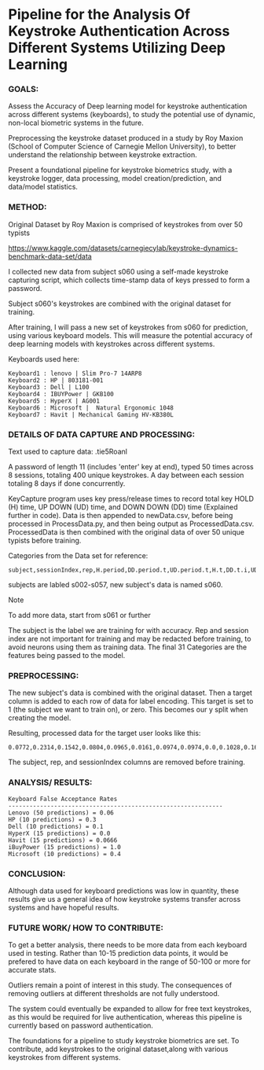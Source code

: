 
# Pipeline for the Analysis Of Keystroke Authentication Across Different Systems Utilizing Deep Learning

### GOALS:
Assess the Accuracy of Deep learning model for keystroke authentication across different systems (keyboards), to study
the potential use of dynamic, non-local biometric systems in the future.

Preprocessing the keystroke dataset produced in a study by Roy Maxion (School of Computer Science of Carnegie Mellon University),
to better understand the relationship between keystroke extraction.

Present a foundational pipeline 
for keystroke biometrics study, with a keystroke logger, data processing, model creation/prediction, and data/model statistics.

### METHOD:
Original Dataset by Roy Maxion is comprised of keystrokes from over 50 typists

https://www.kaggle.com/datasets/carnegiecylab/keystroke-dynamics-benchmark-data-set/data

I collected new data from subject s060 using a self-made keystroke capturing script,
which collects time-stamp data of keys pressed to form a password. 

Subject s060's keystrokes are combined with the original dataset for training.

After training, I will pass a new set of keystrokes from s060 for prediction, using various keyboard models.
This will measure the potential accuracy of deep learning models with keystrokes across different systems. 

Keyboards used here: 
```
Keyboard1 : lenovo | Slim Pro-7 14ARP8
Keyboard2 : HP | 803181-001
Keyboard3 : Dell | L100
Keyboard4 : IBUYPower | GKB100
Keyboard5 : HyperX | AG001
Keyboard6 : Microsoft |  Natural Ergonomic 1048
Keyboard7 : Havit | Mechanical Gaming HV-KB380L

```

### DETAILS OF DATA CAPTURE AND PROCESSING:

Text used to capture data:  .tie5Roanl

A password of length 11 (includes 'enter' key at end), typed 50 times across 8 sessions, totaling 400 unique keystrokes.
A day between each session totaling 8 days if done concurrently.

KeyCapture program uses key press/release times to record total key HOLD (H) time, UP DOWN (UD) time, and DOWN DOWN (DD) time (Explained further in code).
Data is then appended to newData.csv, before being processed in ProcessData.py, and then being output as ProcessedData.csv. 
ProcessedData is then combined with the original data of over 50 unique typists before training. 

Categories from the Data set for reference: 
```
subject,sessionIndex,rep,H.period,DD.period.t,UD.period.t,H.t,DD.t.i,UD.t.i,H.i,DD.i.e,UD.i.e,H.e,DD.e.five,UD.e.five,H.five,DD.five.Shift.r,UD.five.Shift.r,H.Shift.r,DD.Shift.r.o,UD.Shift.r.o,H.o,DD.o.a,UD.o.a,H.a,DD.a.n,UD.a.n,H.n,DD.n.l,UD.n.l,H.l,DD.l.Return,UD.l.Return,H.Return

```

subjects are labled s002-s057, new subject's data is named s060.
>[!NOTE]
> To add more data, start from s061 or further

The subject is the label we are training for with accuracy.
Rep and session index are not important for training and may be redacted before training, to avoid neurons using them as training data.
The final 31 Categories are the features being passed to the model. 

### PREPROCESSING:

The new subject's data is combined with the original dataset.
Then a target column is added to each row of data for label encoding.
This target is set to 1 (the subject we want to train on), or zero.
This becomes our y split when creating the model.

Resulting, processed data for the target user looks like this:

```
0.0772,0.2314,0.1542,0.0804,0.0965,0.0161,0.0974,0.0974,0.0,0.1028,0.1658,0.0629,0.0863,0.3533,0.267,0.1952,0.2421,0.0469,0.0981,0.1294,0.0313,0.1299,0.1612,0.1487,0.0933,0.1648,0.0715,0.0862,0.135,0.0488,0.0668,1

```

The subject, rep, and sessionIndex columns are removed before training.

### ANALYSIS/ RESULTS:

```
Keyboard False Acceptance Rates
-------------------------------------------------------------
Lenovo (50 predictions) = 0.06
HP (10 predictions) = 0.3
Dell (10 predictions) = 0.1
HyperX (15 predictions) = 0.0
Havit (15 predictions) = 0.0666
iBuyPower (15 predictions) = 1.0
Microsoft (10 predictions) = 0.4
```

### CONCLUSION:
Although data used for keyboard predictions was low in quantity, these results give us a general 
idea of how keystroke systems transfer across systems and have hopeful results.

### FUTURE WORK/ HOW TO CONTRIBUTE:
To get a better analysis, there needs to be more data from each keyboard used 
in testing. Rather than 10-15 prediction data points, it would be prefered to 
have data on each keyboard in the range of 50-100 or more for accurate stats.

Outliers remain a point of interest in this study.
The consequences of removing outliers at different thresholds 
are not fully understood.

The system could eventually be expanded to allow for free text keystrokes, as
this would be required for live authentication, whereas this pipeline
is currently based on password authentication.

The foundations for a pipeline to study keystroke biometrics are set.
To contribute, add keystrokes to the original dataset,along with various 
keystrokes from different systems. 



